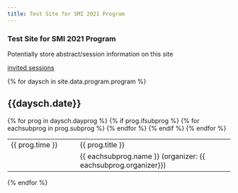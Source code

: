 ```yaml
---
title: Test Site for SMI 2021 Program
---
```

### Test Site for SMI 2021 Program

Potentially store abstract/session information on this site

[invited sessions](docs/ses-invited.md)

{% for daysch in site.data.program.program %}

  <h2> {{daysch.date}} </h2>
  <table class="display" style="width: 100%">
        {% for prog in daysch.dayprog %}
            <tr>
                <td style="width: 140px">{{ prog.time }}</td>
                <td>{{ prog.title }}</td>
            </tr>
            {% if prog.ifsubprog %}
                {% for eachsubprog in prog.subprog %}
                    <tr>
                        <td> </td>
                        <td>{{ eachsubprog.name }} (organizer: {{ eachsubprog.organizer}})</td>
                    </tr>
                {% endfor %}
            {% endif %}
        {% endfor %}
  </table>

{% endfor %}